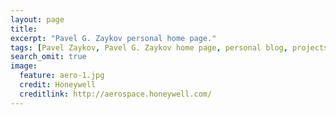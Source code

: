 ```yaml
---
layout: page
title:
excerpt: "Pavel G. Zaykov personal home page."
tags: [Pavel Zaykov, Pavel G. Zaykov home page, personal blog, projects, dowloads, publications]
search_omit: true
image:
  feature: aero-1.jpg
  credit: Honeywell
  creditlink: http://aerospace.honeywell.com/
---
```


